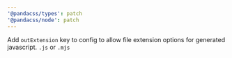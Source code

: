 ```yaml
---
'@pandacss/types': patch
'@pandacss/node': patch
---
```


Add `outExtension` key to config to allow file extension options for generated javascript. `.js` or `.mjs`
